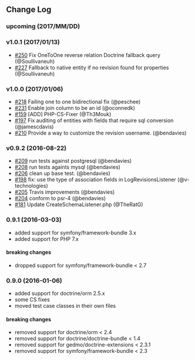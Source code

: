 ## Change Log

### upcoming (2017/MM/DD)

### v1.0.1 (2017/01/13)
- [#250](https://github.com/simplethings/EntityAudit/pull/250) Fix OneToOne reverse relation Doctrine fallback query (@Soullivaneuh)
- [#227](https://github.com/simplethings/EntityAudit/pull/227) Fallback to native entity if no revision found for properties (@Soullivaneuh)

### v1.0.0 (2017/01/06)
- [#218](https://github.com/simplethings/EntityAudit/pull/218) Failing one to one bidirectional fix (@peschee)
- [#231](https://github.com/simplethings/EntityAudit/pull/231) Enable join column to be an id (@oconnedk)
- [#159](https://github.com/simplethings/EntityAudit/pull/159) [ADD] PHP-CS-Fixer (@Th3Mouk)
- [#197](https://github.com/simplethings/EntityAudit/pull/197) Fix auditing of entities with fields that require sql conversion (@jamescdavis)
- [#210](https://github.com/simplethings/EntityAudit/pull/210) Provide a way to customize the revision username. (@bendavies)

### v0.9.2 (2016-08-22)
- [#209](https://github.com/simplethings/EntityAudit/pull/209) run tests against postgresql (@bendavies)
- [#208](https://github.com/simplethings/EntityAudit/pull/208) run tests againts mysql (@bendavies)
- [#206](https://github.com/simplethings/EntityAudit/pull/206) clean up base test. (@bendavies)
- [#198](https://github.com/simplethings/EntityAudit/pull/198) fix: use the type of association fields in LogRevisionsListener (@v-technologies)
- [#205](https://github.com/simplethings/EntityAudit/pull/205) Travis improvements (@bendavies)
- [#204](https://github.com/simplethings/EntityAudit/pull/204) conform to psr-4 (@bendavies)
- [#181](https://github.com/simplethings/EntityAudit/pull/181) Update CreateSchemaListener.php (@TheRatG)

### 0.9.1 (2016-03-03)

* added support for symfony/framework-bundle 3.x
* added support for PHP 7.x

#### breaking changes

* dropped support for symfony/framework-bundle < 2.7


### 0.9.0 (2016-01-06)

* added support for doctrine/orm 2.5.x
* some CS fixes
* moved test case classes in their own files

#### breaking changes

* removed support for doctrine/orm  < 2.4
* removed support for doctrine/doctrine-bundle  < 1.4
* removed support for gedmo/doctrine-extensions < 2.3.1
* removed support for symfony/framework-bundle < 2.3
